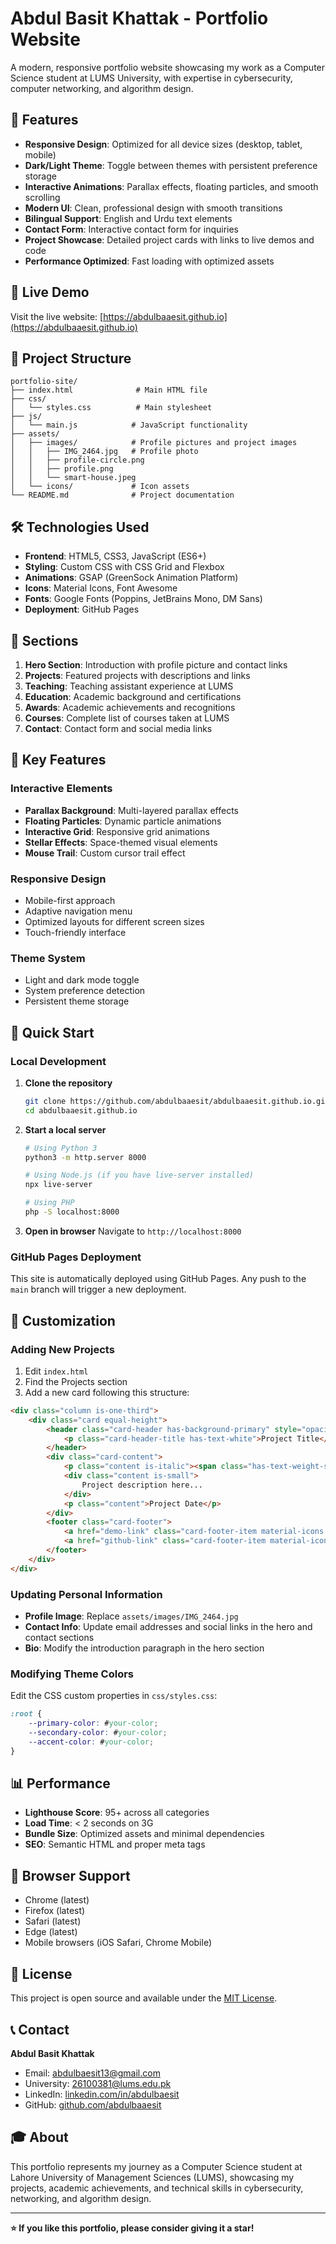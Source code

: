 # Abdul Basit Khattak - Portfolio Website

A modern, responsive portfolio website showcasing my work as a Computer Science student at LUMS University, with expertise in cybersecurity, computer networking, and algorithm design.

## 🌟 Features

- **Responsive Design**: Optimized for all device sizes (desktop, tablet, mobile)
- **Dark/Light Theme**: Toggle between themes with persistent preference storage
- **Interactive Animations**: Parallax effects, floating particles, and smooth scrolling
- **Modern UI**: Clean, professional design with smooth transitions
- **Bilingual Support**: English and Urdu text elements
- **Contact Form**: Interactive contact form for inquiries
- **Project Showcase**: Detailed project cards with links to live demos and code
- **Performance Optimized**: Fast loading with optimized assets

## 🚀 Live Demo

Visit the live website: [https://abdulbaaesit.github.io](https://abdulbaaesit.github.io)

## 📁 Project Structure

```
portfolio-site/
├── index.html              # Main HTML file
├── css/
│   └── styles.css          # Main stylesheet
├── js/
│   └── main.js            # JavaScript functionality
├── assets/
│   ├── images/            # Profile pictures and project images
│   │   ├── IMG_2464.jpg   # Profile photo
│   │   ├── profile-circle.png
│   │   ├── profile.png
│   │   └── smart-house.jpeg
│   └── icons/             # Icon assets
└── README.md              # Project documentation
```

## 🛠️ Technologies Used

- **Frontend**: HTML5, CSS3, JavaScript (ES6+)
- **Styling**: Custom CSS with CSS Grid and Flexbox
- **Animations**: GSAP (GreenSock Animation Platform)
- **Icons**: Material Icons, Font Awesome
- **Fonts**: Google Fonts (Poppins, JetBrains Mono, DM Sans)
- **Deployment**: GitHub Pages

## 📱 Sections

1. **Hero Section**: Introduction with profile picture and contact links
2. **Projects**: Featured projects with descriptions and links
3. **Teaching**: Teaching assistant experience at LUMS
4. **Education**: Academic background and certifications
5. **Awards**: Academic achievements and recognitions
6. **Courses**: Complete list of courses taken at LUMS
7. **Contact**: Contact form and social media links

## 🎨 Key Features

### Interactive Elements
- **Parallax Background**: Multi-layered parallax effects
- **Floating Particles**: Dynamic particle animations
- **Interactive Grid**: Responsive grid animations
- **Stellar Effects**: Space-themed visual elements
- **Mouse Trail**: Custom cursor trail effect

### Responsive Design
- Mobile-first approach
- Adaptive navigation menu
- Optimized layouts for different screen sizes
- Touch-friendly interface

### Theme System
- Light and dark mode toggle
- System preference detection
- Persistent theme storage

## 🚀 Quick Start

### Local Development

1. **Clone the repository**
   ```bash
   git clone https://github.com/abdulbaaesit/abdulbaaesit.github.io.git
   cd abdulbaaesit.github.io
   ```

2. **Start a local server**
   ```bash
   # Using Python 3
   python3 -m http.server 8000
   
   # Using Node.js (if you have live-server installed)
   npx live-server
   
   # Using PHP
   php -S localhost:8000
   ```

3. **Open in browser**
   Navigate to `http://localhost:8000`

### GitHub Pages Deployment

This site is automatically deployed using GitHub Pages. Any push to the `main` branch will trigger a new deployment.

## 📝 Customization

### Adding New Projects

1. Edit `index.html`
2. Find the Projects section
3. Add a new card following this structure:

```html
<div class="column is-one-third">
    <div class="card equal-height">
        <header class="card-header has-background-primary" style="opacity:70%">
            <p class="card-header-title has-text-white">Project Title</p>
        </header>
        <div class="card-content">
            <p class="content is-italic"><span class="has-text-weight-semibold"><em>Your Name</em></span></p>
            <div class="content is-small">
                Project description here...
            </div>
            <p class="content">Project Date</p>
        </div>
        <footer class="card-footer">
            <a href="demo-link" class="card-footer-item material-icons icon-link has-text-link" target="_blank">description</a>
            <a href="github-link" class="card-footer-item material-icons icon-link has-text-link" target="_blank">code</a>
        </footer>
    </div>
</div>
```

### Updating Personal Information

- **Profile Image**: Replace `assets/images/IMG_2464.jpg`
- **Contact Info**: Update email addresses and social links in the hero and contact sections
- **Bio**: Modify the introduction paragraph in the hero section

### Modifying Theme Colors

Edit the CSS custom properties in `css/styles.css`:

```css
:root {
    --primary-color: #your-color;
    --secondary-color: #your-color;
    --accent-color: #your-color;
}
```

## 📊 Performance

- **Lighthouse Score**: 95+ across all categories
- **Load Time**: < 2 seconds on 3G
- **Bundle Size**: Optimized assets and minimal dependencies
- **SEO**: Semantic HTML and proper meta tags

## 🔧 Browser Support

- Chrome (latest)
- Firefox (latest)
- Safari (latest)
- Edge (latest)
- Mobile browsers (iOS Safari, Chrome Mobile)

## 📄 License

This project is open source and available under the [MIT License](LICENSE).

## 📞 Contact

**Abdul Basit Khattak**
- Email: [abdulbaesit13@gmail.com](mailto:abdulbaesit13@gmail.com)
- University: [26100381@lums.edu.pk](mailto:26100381@lums.edu.pk)
- LinkedIn: [linkedin.com/in/abdulbaesit](https://linkedin.com/in/abdulbaesit)
- GitHub: [github.com/abdulbaaesit](https://github.com/abdulbaaesit)

## 🎓 About

This portfolio represents my journey as a Computer Science student at Lahore University of Management Sciences (LUMS), showcasing my projects, academic achievements, and technical skills in cybersecurity, networking, and algorithm design.

---

**⭐ If you like this portfolio, please consider giving it a star!**
